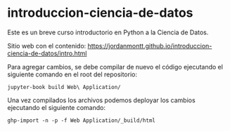 # introduccion-ciencia-de-datos
Este es un breve curso introductorio en Python a la Ciencia de Datos.

Sitio web con el contenido: https://jordanmontt.github.io/introduccion-ciencia-de-datos/intro.html

Para agregar cambios, se debe compilar de nuevo el código ejecutando el siguiente comando en el root del repositorio:

```
jupyter-book build Web\ Application/
```

Una vez compilados los archivos podemos deployar los cambios ejecutando el siguiente comando:

```
ghp-import -n -p -f Web Application/_build/html
```
